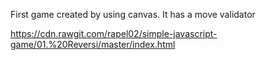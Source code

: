 First game created by using canvas.
It has a move validator

 https://cdn.rawgit.com/rapel02/simple-javascript-game/01.%20Reversi/master/index.html
